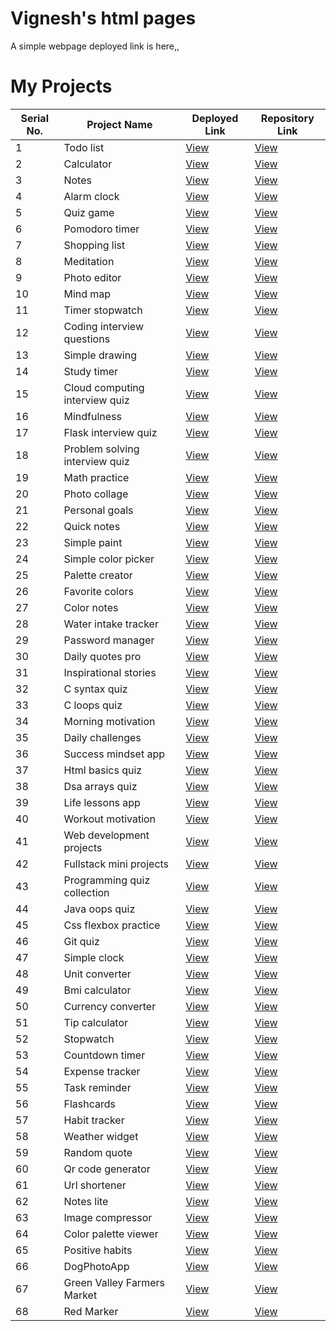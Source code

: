 # Vignesh's html pages
A simple webpage deployed link is here,,
# My Projects

| Serial No. | Project Name                              | Deployed Link | Repository Link |
|------------|-------------------------------------------|--------------|---------------|
| 1          | Todo list                                 | [View](https://vignesha0408.github.io/cordova-android-app/html_collection/01_todo_list/) | [View](https://github.com/Vignesha0408/cordova-android-app/blob/main/html_collection/01_todo_list/index.html) |
| 2          | Calculator                                | [View](https://vignesha0408.github.io/cordova-android-app/html_collection/02_calculator/) | [View](https://github.com/Vignesha0408/cordova-android-app/blob/main/html_collection/02_calculator/index.html) |
| 3          | Notes                                     | [View](https://vignesha0408.github.io/cordova-android-app/html_collection/03_notes/) | [View](https://github.com/Vignesha0408/cordova-android-app/blob/main/html_collection/03_notes/index.html) |
| 4          | Alarm clock                               | [View](https://vignesha0408.github.io/cordova-android-app/html_collection/04_alarm_clock/) | [View](https://github.com/Vignesha0408/cordova-android-app/blob/main/html_collection/04_alarm_clock/index.html) |
| 5          | Quiz game                                 | [View](https://vignesha0408.github.io/cordova-android-app/html_collection/05_quiz_game/) | [View](https://github.com/Vignesha0408/cordova-android-app/blob/main/html_collection/05_quiz_game/index.html) |
| 6          | Pomodoro timer                            | [View](https://vignesha0408.github.io/cordova-android-app/html_collection/06_pomodoro_timer/) | [View](https://github.com/Vignesha0408/cordova-android-app/blob/main/html_collection/06_pomodoro_timer/index.html) |
| 7          | Shopping list                             | [View](https://vignesha0408.github.io/cordova-android-app/html_collection/07_shopping_list/) | [View](https://github.com/Vignesha0408/cordova-android-app/blob/main/html_collection/07_shopping_list/index.html) |
| 8          | Meditation                                | [View](https://vignesha0408.github.io/cordova-android-app/html_collection/08_meditation/) | [View](https://github.com/Vignesha0408/cordova-android-app/blob/main/html_collection/08_meditation/index.html) |
| 9          | Photo editor                              | [View](https://vignesha0408.github.io/cordova-android-app/html_collection/09_photo_editor/) | [View](https://github.com/Vignesha0408/cordova-android-app/blob/main/html_collection/09_photo_editor/index.html) |
| 10         | Mind map                                 | [View](https://vignesha0408.github.io/cordova-android-app/html_collection/10_mind_map/) | [View](https://github.com/Vignesha0408/cordova-android-app/blob/main/html_collection/10_mind_map/index.html) |
| 11         | Timer stopwatch                          | [View](https://vignesha0408.github.io/cordova-android-app/html_collection/11_timer_stopwatch/) | [View](https://github.com/Vignesha0408/cordova-android-app/blob/main/html_collection/11_timer_stopwatch/index.html) |
| 12         | Coding interview questions               | [View](https://vignesha0408.github.io/cordova-android-app/html_collection/12_coding_interview_questions/) | [View](https://github.com/Vignesha0408/cordova-android-app/blob/main/html_collection/12_coding_interview_questions/index.html) |
| 13         | Simple drawing                           | [View](https://vignesha0408.github.io/cordova-android-app/html_collection/13_simple_drawing/) | [View](https://github.com/Vignesha0408/cordova-android-app/blob/main/html_collection/13_simple_drawing/index.html) |
| 14         | Study timer                              | [View](https://vignesha0408.github.io/cordova-android-app/html_collection/14_study_timer/) | [View](https://github.com/Vignesha0408/cordova-android-app/blob/main/html_collection/14_study_timer/index.html) |
| 15         | Cloud computing interview quiz          | [View](https://vignesha0408.github.io/cordova-android-app/html_collection/15_cloud_computing_interview_quiz/) | [View](https://github.com/Vignesha0408/cordova-android-app/blob/main/html_collection/15_cloud_computing_interview_quiz/index.html) |
| 16         | Mindfulness                              | [View](https://vignesha0408.github.io/cordova-android-app/html_collection/16_mindfulness/) | [View](https://github.com/Vignesha0408/cordova-android-app/blob/main/html_collection/16_mindfulness/index.html) |
| 17         | Flask interview quiz                    | [View](https://vignesha0408.github.io/cordova-android-app/html_collection/17_flask_interview_quiz/) | [View](https://github.com/Vignesha0408/cordova-android-app/blob/main/html_collection/17_flask_interview_quiz/index.html) |
| 18         | Problem solving interview quiz          | [View](https://vignesha0408.github.io/cordova-android-app/html_collection/18_problem_solving_interview_quiz/) | [View](https://github.com/Vignesha0408/cordova-android-app/blob/main/html_collection/18_problem_solving_interview_quiz/index.html) |
| 19         | Math practice                           | [View](https://vignesha0408.github.io/cordova-android-app/html_collection/19_math_practice/) | [View](https://github.com/Vignesha0408/cordova-android-app/blob/main/html_collection/19_math_practice/index.html) |
| 20         | Photo collage                           | [View](https://vignesha0408.github.io/cordova-android-app/html_collection/20_photo_collage/) | [View](https://github.com/Vignesha0408/cordova-android-app/blob/main/html_collection/20_photo_collage/index.html) |
| 21         | Personal goals                          | [View](https://vignesha0408.github.io/cordova-android-app/html_collection/21_personal_goals/) | [View](https://github.com/Vignesha0408/cordova-android-app/blob/main/html_collection/21_personal_goals/index.html) |
| 22         | Quick notes                             | [View](https://vignesha0408.github.io/cordova-android-app/html_collection/22_quick_notes/) | [View](https://github.com/Vignesha0408/cordova-android-app/blob/main/html_collection/22_quick_notes/index.html) |
| 23         | Simple paint                           | [View](https://vignesha0408.github.io/cordova-android-app/html_collection/23_simple_paint/) | [View](https://github.com/Vignesha0408/cordova-android-app/blob/main/html_collection/23_simple_paint/index.html) |
| 24         | Simple color picker                    | [View](https://vignesha0408.github.io/cordova-android-app/html_collection/24_simple_color_picker/) | [View](https://github.com/Vignesha0408/cordova-android-app/blob/main/html_collection/24_simple_color_picker/index.html) |
| 25         | Palette creator                        | [View](https://vignesha0408.github.io/cordova-android-app/html_collection/25_palette_creator/) | [View](https://github.com/Vignesha0408/cordova-android-app/blob/main/html_collection/25_palette_creator/index.html) |
| 26         | Favorite colors                        | [View](https://vignesha0408.github.io/cordova-android-app/html_collection/26_favorite_colors/) | [View](https://github.com/Vignesha0408/cordova-android-app/blob/main/html_collection/26_favorite_colors/index.html) |
| 27         | Color notes                           | [View](https://vignesha0408.github.io/cordova-android-app/html_collection/27_color_notes/) | [View](https://github.com/Vignesha0408/cordova-android-app/blob/main/html_collection/27_color_notes/index.html) |
| 28         | Water intake tracker                  | [View](https://vignesha0408.github.io/cordova-android-app/html_collection/28_water_intake_tracker/) | [View](https://github.com/Vignesha0408/cordova-android-app/blob/main/html_collection/28_water_intake_tracker/index.html) |
| 29         | Password manager                      | [View](https://vignesha0408.github.io/cordova-android-app/html_collection/29_password_manager/) | [View](https://github.com/Vignesha0408/cordova-android-app/blob/main/html_collection/29_password_manager/index.html) |
| 30         | Daily quotes pro                      | [View](https://vignesha0408.github.io/cordova-android-app/html_collection/30_daily_quotes_pro/) | [View](https://github.com/Vignesha0408/cordova-android-app/blob/main/html_collection/30_daily_quotes_pro/index.html) |
| 31         | Inspirational stories                | [View](https://vignesha0408.github.io/cordova-android-app/html_collection/31_inspirational_stories/) | [View](https://github.com/Vignesha0408/cordova-android-app/blob/main/html_collection/31_inspirational_stories/index.html) |
| 32         | C syntax quiz                       | [View](https://vignesha0408.github.io/cordova-android-app/html_collection/32_c_syntax_quiz/) | [View](https://github.com/Vignesha0408/cordova-android-app/blob/main/html_collection/32_c_syntax_quiz/index.html) |
| 33         | C loops quiz                        | [View](https://vignesha0408.github.io/cordova-android-app/html_collection/33_c_loops_quiz/) | [View](https://github.com/Vignesha0408/cordova-android-app/blob/main/html_collection/33_c_loops_quiz/index.html) |
| 34         | Morning motivation                 | [View](https://vignesha0408.github.io/cordova-android-app/html_collection/34_morning_motivation/) | [View](https://github.com/Vignesha0408/cordova-android-app/blob/main/html_collection/34_morning_motivation/index.html) |
| 35         | Daily challenges                  | [View](https://vignesha0408.github.io/cordova-android-app/html_collection/35_daily_challenges/) | [View](https://github.com/Vignesha0408/cordova-android-app/blob/main/html_collection/35_daily_challenges/index.html) |
| 36         | Success mindset app             | [View](https://vignesha0408.github.io/cordova-android-app/html_collection/36_success_mindset_app/) | [View](https://github.com/Vignesha0408/cordova-android-app/blob/main/html_collection/36_success_mindset_app/index.html) |
| 37         | Html basics quiz                 | [View](https://vignesha0408.github.io/cordova-android-app/html_collection/37_html_basics_quiz/) | [View](https://github.com/Vignesha0408/cordova-android-app/blob/main/html_collection/37_html_basics_quiz/index.html) |
| 38         | Dsa arrays quiz                 | [View](https://vignesha0408.github.io/cordova-android-app/html_collection/38_dsa_arrays_quiz/) | [View](https://github.com/Vignesha0408/cordova-android-app/blob/main/html_collection/38_dsa_arrays_quiz/index.html) |
| 39         | Life lessons app               | [View](https://vignesha0408.github.io/cordova-android-app/html_collection/39_life_lessons_app/) | [View](https://github.com/Vignesha0408/cordova-android-app/blob/main/html_collection/39_life_lessons_app/index.html) |
| 40         | Workout motivation           | [View](https://vignesha0408.github.io/cordova-android-app/html_collection/40_workout_motivation/) | [View](https://github.com/Vignesha0408/cordova-android-app/blob/main/html_collection/40_workout_motivation/index.html) |
| 41         | Web development projects      | [View](https://vignesha0408.github.io/cordova-android-app/html_collection/41_web_development_projects/) | [View](https://github.com/Vignesha0408/cordova-android-app/blob/main/html_collection/41_web_development_projects/index.html) |
| 42         | Fullstack mini projects      | [View](https://vignesha0408.github.io/cordova-android-app/html_collection/42_fullstack_mini_projects/) | [View](https://github.com/Vignesha0408/cordova-android-app/blob/main/html_collection/42_fullstack_mini_projects/index.html) |
| 43         | Programming quiz collection   | [View](https://vignesha0408.github.io/cordova-android-app/html_collection/43_programming_quiz_collection/) | [View](https://github.com/Vignesha0408/cordova-android-app/blob/main/html_collection/43_programming_quiz_collection/index.html) |
| 44         | Java oops quiz                   | [View](https://vignesha0408.github.io/cordova-android-app/html_collection/44_java_oops_quiz/) | [View](https://github.com/Vignesha0408/cordova-android-app/blob/main/html_collection/44_java_oops_quiz/index.html) |
| 45         | Css flexbox practice           | [View](https://vignesha0408.github.io/cordova-android-app/html_collection/45_css_flexbox_practice/) | [View](https://github.com/Vignesha0408/cordova-android-app/blob/main/html_collection/45_css_flexbox_practice/index.html) |
| 46         | Git quiz                            | [View](https://vignesha0408.github.io/cordova-android-app/html_collection/46_git_quiz/) | [View](https://github.com/Vignesha0408/cordova-android-app/blob/main/html_collection/46_git_quiz/index.html) |
| 47         | Simple clock                     | [View](https://vignesha0408.github.io/cordova-android-app/html_collection/47_simple_clock/) | [View](https://github.com/Vignesha0408/cordova-android-app/blob/main/html_collection/47_simple_clock/index.html) |
| 48         | Unit converter                  | [View](https://vignesha0408.github.io/cordova-android-app/html_collection/48_unit_converter/) | [View](https://github.com/Vignesha0408/cordova-android-app/blob/main/html_collection/48_unit_converter/index.html) |
| 49         | Bmi calculator                  | [View](https://vignesha0408.github.io/cordova-android-app/html_collection/49_bmi_calculator/) | [View](https://github.com/Vignesha0408/cordova-android-app/blob/main/html_collection/49_bmi_calculator/index.html) |
| 50         | Currency converter            | [View](https://vignesha0408.github.io/cordova-android-app/html_collection/50_currency_converter/) | [View](https://github.com/Vignesha0408/cordova-android-app/blob/main/html_collection/50_currency_converter/index.html) |
| 51         | Tip calculator                  | [View](https://vignesha0408.github.io/cordova-android-app/html_collection/51_tip_calculator/) | [View](https://github.com/Vignesha0408/cordova-android-app/blob/main/html_collection/51_tip_calculator/index.html) |
| 52         | Stopwatch                        | [View](https://vignesha0408.github.io/cordova-android-app/html_collection/52_stopwatch/) | [View](https://github.com/Vignesha0408/cordova-android-app/blob/main/html_collection/52_stopwatch/index.html) |
| 53         | Countdown timer              | [View](https://vignesha0408.github.io/cordova-android-app/html_collection/53_countdown_timer/) | [View](https://github.com/Vignesha0408/cordova-android-app/blob/main/html_collection/53_countdown_timer/index.html) |
| 54         | Expense tracker                 | [View](https://vignesha0408.github.io/cordova-android-app/html_collection/54_expense_tracker/) | [View](https://github.com/Vignesha0408/cordova-android-app/blob/main/html_collection/54_expense_tracker/index.html) |
| 55         | Task reminder                    | [View](https://vignesha0408.github.io/cordova-android-app/html_collection/55_task_reminder/) | [View](https://github.com/Vignesha0408/cordova-android-app/blob/main/html_collection/55_task_reminder/index.html) |
| 56         | Flashcards                        | [View](https://vignesha0408.github.io/cordova-android-app/html_collection/56_flashcards/) | [View](https://github.com/Vignesha0408/cordova-android-app/blob/main/html_collection/56_flashcards/index.html) |
| 57         | Habit tracker                    | [View](https://vignesha0408.github.io/cordova-android-app/html_collection/57_habit_tracker/) | [View](https://github.com/Vignesha0408/cordova-android-app/blob/main/html_collection/57_habit_tracker/index.html) |
| 58         | Weather widget                  | [View](https://vignesha0408.github.io/cordova-android-app/html_collection/58_weather_widget/) | [View](https://github.com/Vignesha0408/cordova-android-app/blob/main/html_collection/58_weather_widget/index.html) |
| 59         | Random quote                    | [View](https://vignesha0408.github.io/cordova-android-app/html_collection/59_random_quote/) | [View](https://github.com/Vignesha0408/cordova-android-app/blob/main/html_collection/59_random_quote/index.html) |
| 60         | Qr code generator             | [View](https://vignesha0408.github.io/cordova-android-app/html_collection/60_qr_code_generator/) | [View](https://github.com/Vignesha0408/cordova-android-app/blob/main/html_collection/60_qr_code_generator/index.html) |
| 61         | Url shortener                  | [View](https://vignesha0408.github.io/cordova-android-app/html_collection/61_url_shortener/) | [View](https://github.com/Vignesha0408/cordova-android-app/blob/main/html_collection/61_url_shortener/index.html) |
| 62         | Notes lite                     | [View](https://vignesha0408.github.io/cordova-android-app/html_collection/62_notes_lite/) | [View](https://github.com/Vignesha0408/cordova-android-app/blob/main/html_collection/62_notes_lite/index.html) |
| 63         | Image compressor             | [View](https://vignesha0408.github.io/cordova-android-app/html_collection/63_image_compressor/) | [View](https://github.com/Vignesha0408/cordova-android-app/blob/main/html_collection/63_image_compressor/index.html) |
| 64         | Color palette viewer          | [View](https://vignesha0408.github.io/cordova-android-app/html_collection/64_color_palette_viewer/) | [View](https://github.com/Vignesha0408/cordova-android-app/blob/main/html_collection/64_color_palette_viewer/index.html) |
| 65         | Positive habits                | [View](https://vignesha0408.github.io/cordova-android-app/html_collection/65_positive_habits/) | [View](https://github.com/Vignesha0408/cordova-android-app/blob/main/html_collection/65_positive_habits/index.html) |
| 66 | DogPhotoApp | [View](https://github.com/Vignesha0408/vignesh-s-html-pages/tree/main/DogPhotoApp) | [View](https://vignesha0408.github.io/vignesh-s-html-pages/DogPhotoApp/dogphotoapp.html) |
| 67 | Green Valley Farmers Market | [View](https://github.com/Vignesha0408/vignesh-s-html-pages/tree/main/Green%20valley%20Farmers%20market) | [View](https://vignesha0408.github.io/vignesh-s-html-pages/Green%20valley%20Farmers%20market/index.html) |
| 68 | Red Marker | [View](https://github.com/Vignesha0408/vignesh-s-html-pages/tree/main/Beautiful_marker) | [View](https://vignesha0408.github.io/vignesh-s-html-pages/Beautiful_marker/index.html) |
